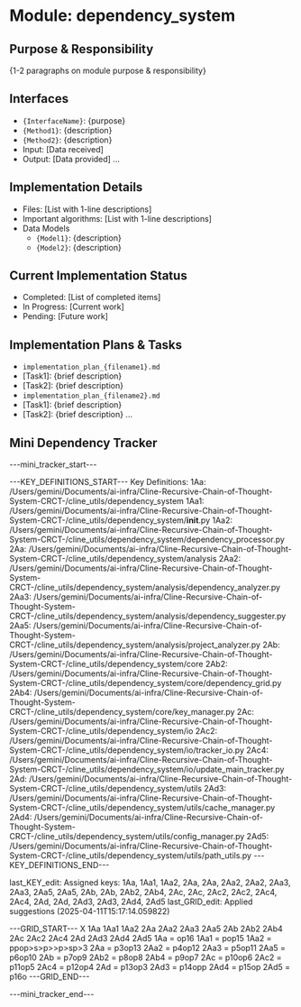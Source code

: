 # Module: dependency_system

## Purpose & Responsibility
{1-2 paragraphs on module purpose & responsibility}

## Interfaces
* `{InterfaceName}`: {purpose}
* `{Method1}`: {description}
* `{Method2}`: {description}
* Input: [Data received]
* Output: [Data provided]
...

## Implementation Details
* Files: [List with 1-line descriptions]
* Important algorithms: [List with 1-line descriptions]
* Data Models
    * `{Model1}`: {description}
    * `{Model2}`: {description}

## Current Implementation Status
* Completed: [List of completed items]
* In Progress: [Current work]
* Pending: [Future work]

## Implementation Plans & Tasks
* `implementation_plan_{filename1}.md`
* [Task1]: {brief description}
* [Task2]: {brief description}
* `implementation_plan_{filename2}.md`
* [Task1]: {brief description}
* [Task2]: {brief description} 
...

## Mini Dependency Tracker
---mini_tracker_start---

---KEY_DEFINITIONS_START---
Key Definitions:
1Aa: /Users/gemini/Documents/ai-infra/Cline-Recursive-Chain-of-Thought-System-CRCT-/cline_utils/dependency_system
1Aa1: /Users/gemini/Documents/ai-infra/Cline-Recursive-Chain-of-Thought-System-CRCT-/cline_utils/dependency_system/__init__.py
1Aa2: /Users/gemini/Documents/ai-infra/Cline-Recursive-Chain-of-Thought-System-CRCT-/cline_utils/dependency_system/dependency_processor.py
2Aa: /Users/gemini/Documents/ai-infra/Cline-Recursive-Chain-of-Thought-System-CRCT-/cline_utils/dependency_system/analysis
2Aa2: /Users/gemini/Documents/ai-infra/Cline-Recursive-Chain-of-Thought-System-CRCT-/cline_utils/dependency_system/analysis/dependency_analyzer.py
2Aa3: /Users/gemini/Documents/ai-infra/Cline-Recursive-Chain-of-Thought-System-CRCT-/cline_utils/dependency_system/analysis/dependency_suggester.py
2Aa5: /Users/gemini/Documents/ai-infra/Cline-Recursive-Chain-of-Thought-System-CRCT-/cline_utils/dependency_system/analysis/project_analyzer.py
2Ab: /Users/gemini/Documents/ai-infra/Cline-Recursive-Chain-of-Thought-System-CRCT-/cline_utils/dependency_system/core
2Ab2: /Users/gemini/Documents/ai-infra/Cline-Recursive-Chain-of-Thought-System-CRCT-/cline_utils/dependency_system/core/dependency_grid.py
2Ab4: /Users/gemini/Documents/ai-infra/Cline-Recursive-Chain-of-Thought-System-CRCT-/cline_utils/dependency_system/core/key_manager.py
2Ac: /Users/gemini/Documents/ai-infra/Cline-Recursive-Chain-of-Thought-System-CRCT-/cline_utils/dependency_system/io
2Ac2: /Users/gemini/Documents/ai-infra/Cline-Recursive-Chain-of-Thought-System-CRCT-/cline_utils/dependency_system/io/tracker_io.py
2Ac4: /Users/gemini/Documents/ai-infra/Cline-Recursive-Chain-of-Thought-System-CRCT-/cline_utils/dependency_system/io/update_main_tracker.py
2Ad: /Users/gemini/Documents/ai-infra/Cline-Recursive-Chain-of-Thought-System-CRCT-/cline_utils/dependency_system/utils
2Ad3: /Users/gemini/Documents/ai-infra/Cline-Recursive-Chain-of-Thought-System-CRCT-/cline_utils/dependency_system/utils/cache_manager.py
2Ad4: /Users/gemini/Documents/ai-infra/Cline-Recursive-Chain-of-Thought-System-CRCT-/cline_utils/dependency_system/utils/config_manager.py
2Ad5: /Users/gemini/Documents/ai-infra/Cline-Recursive-Chain-of-Thought-System-CRCT-/cline_utils/dependency_system/utils/path_utils.py
---KEY_DEFINITIONS_END---

last_KEY_edit: Assigned keys: 1Aa, 1Aa1, 1Aa2, 2Aa, 2Aa, 2Aa2, 2Aa2, 2Aa3, 2Aa3, 2Aa5, 2Aa5, 2Ab, 2Ab, 2Ab2, 2Ab4, 2Ac, 2Ac, 2Ac2, 2Ac2, 2Ac4, 2Ac4, 2Ad, 2Ad, 2Ad3, 2Ad3, 2Ad4, 2Ad5
last_GRID_edit: Applied suggestions (2025-04-11T15:17:14.059822)

---GRID_START---
X 1Aa 1Aa1 1Aa2 2Aa 2Aa2 2Aa3 2Aa5 2Ab 2Ab2 2Ab4 2Ac 2Ac2 2Ac4 2Ad 2Ad3 2Ad4 2Ad5
1Aa = op16
1Aa1 = pop15
1Aa2 = ppop>s>p>>p>sp>3
2Aa = p3op13
2Aa2 = p4op12
2Aa3 = p5op11
2Aa5 = p6op10
2Ab = p7op9
2Ab2 = p8op8
2Ab4 = p9op7
2Ac = p10op6
2Ac2 = p11op5
2Ac4 = p12op4
2Ad = p13op3
2Ad3 = p14opp
2Ad4 = p15op
2Ad5 = p16o
---GRID_END---

---mini_tracker_end---
